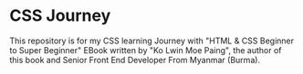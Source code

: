 # CSS Journey

This repository is for my CSS learning Journey with "HTML & CSS Beginner to Super Beginner" EBook written by "Ko Lwin Moe Paing", the author of this book and Senior Front End Developer From Myanmar (Burma). 